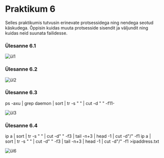 # Praktikum 6

Selles praktikumis tutvusin erinevate protsessidega ning nendega seotud käskudega. Õppisin kuidas muuta protsesside sisendit ja väljundit ning kuidas neid suunata failidesse.

### Ülesanne 6.1
![ül1](https://github.com/RobinHenrik/opsys23/assets/144727763/a906c3cd-396c-4948-98f8-b6cb71decbc5)

### Ülesanne 6.2
![ül2](https://github.com/RobinHenrik/opsys23/assets/144727763/fd8bbd55-a03a-4b39-a396-11da2ea65d2a)

### Ülesanne 6.3
ps -axu | grep daemon | sort | tr -s " " | cut -d " " -f11-

![ül3](https://github.com/RobinHenrik/opsys23/assets/144727763/1a03d56f-28af-41cc-9b49-eb9e0c5d4a54)

### Ülesanne 6.4
ip a | sort | tr -s " " | cut -d" " -f3 | tail -n+3 | head -1 | cut -d"/" -f1
ip a | sort | tr -s " " | cut -d" " -f3 | tail -n+3 | head -1 | cut -d"/" -f1 >ipaddress.txt

![ül6](https://github.com/RobinHenrik/opsys23/assets/144727763/1fe95d95-8c66-4b9b-800f-ef74b0709abf)
